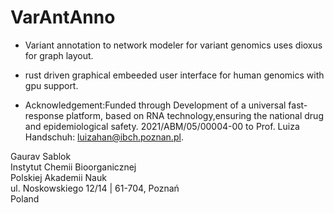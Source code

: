 # VarAntAnno

 - Variant annotation to network modeler for variant genomics uses dioxus for graph layout.
 - rust driven graphical embeeded user interface for human genomics with gpu support.



 - Acknowledgement:Funded through Development of a universal fast-response platform, based on RNA technology,ensuring the national drug and epidemiological safety. 2021/ABM/05/00004-00 to Prof. Luiza Handschuh: luizahan@ibch.poznan.pl.



 Gaurav Sablok \
 Instytut Chemii Bioorganicznej \
 Polskiej Akademii Nauk \
 ul. Noskowskiego 12/14 | 61-704, Poznań \
 Poland
